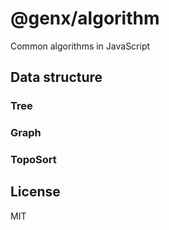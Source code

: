 # @genx/algorithm

Common algorithms in JavaScript

## Data structure

### Tree

### Graph

### TopoSort

## License

MIT
